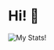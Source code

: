 # Hi! 👋
![My Stats!](https://github-readme-stats.vercel.app/api?username=everypizza1&show_icons=true&bg_color=DEG,3a00ff,0097ff&title_color=fff&text_color=fff&border_radius=8&show_owner=true)
<!--
**derryktutt/derryktutt** is a ✨ _special_ ✨ repository because its `README.md` (this file) appears on your GitHub profile.

Here are some ideas to get you started:

- 🔭 I’m currently working on ...
- 🌱 I’m currently learning ...
- 👯 I’m looking to collaborate on ...
- 🤔 I’m looking for help with ...
- 💬 Ask me about ...
- 📫 How to reach me: ...
- 😄 Pronouns: ...
- ⚡ Fun fact: ...
-->
